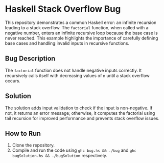 # Haskell Stack Overflow Bug
This repository demonstrates a common Haskell error: an infinite recursion leading to a stack overflow. The `factorial` function, when called with a negative number, enters an infinite recursive loop because the base case is never reached. This example highlights the importance of carefully defining base cases and handling invalid inputs in recursive functions.

## Bug Description
The `factorial` function does not handle negative inputs correctly.  It recursively calls itself with decreasing values of `n` until a stack overflow occurs.

## Solution
The solution adds input validation to check if the input is non-negative. If not, it returns an error message; otherwise, it computes the factorial using tail recursion for improved performance and prevents stack overflow issues.

## How to Run
1.  Clone the repository.
2.  Compile and run the code using `ghc bug.hs && ./bug` and `ghc bugSolution.hs && ./bugSolution` respectively.